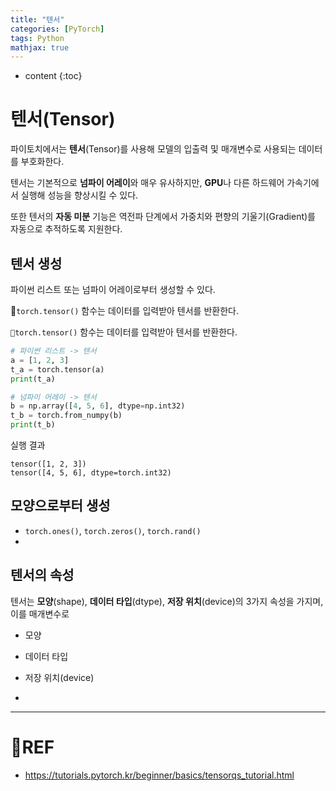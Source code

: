 ```yaml
---
title: "텐서"
categories: [PyTorch]
tags: Python
mathjax: true
---
```


* content
{:toc}
# 텐서(Tensor)

파이토치에서는 **텐서**(Tensor)를 사용해 모델의 입출력 및 매개변수로 사용되는 데이터를 부호화한다.

텐서는 기본적으로 **넘파이 어레이**와 매우 유사하지만, **GPU**나 다른 하드웨어 가속기에서 실행해 성능을 향상시킬 수 있다.

또한 텐서의 **자동 미분** 기능은 역전파 단계에서 가중치와 편향의 기울기(Gradient)를 자동으로 추적하도록 지원한다.

## 텐서 생성

파이썬 리스트 또는 넘파이 어레이로부터 생성할 수 있다.

🧶`torch.tensor()` 함수는 데이터를 입력받아 텐서를 반환한다.

`🧶torch.tensor()` 함수는 데이터를 입력받아 텐서를 반환한다.

```python
# 파이썬 리스트 -> 텐서
a = [1, 2, 3]
t_a = torch.tensor(a)
print(t_a)

# 넘파이 어레이 -> 텐서
b = np.array([4, 5, 6], dtype=np.int32)
t_b = torch.from_numpy(b)
print(t_b)
```

실행 결과

```
tensor([1, 2, 3])
tensor([4, 5, 6], dtype=torch.int32)
```

## 모양으로부터 생성

-   `torch.ones()`, `torch.zeros()`, `torch.rand()` 
-   

## 텐서의 속성

텐서는 **모양**(shape), **데이터 타입**(dtype), **저장 위치**(device)의 3가지 속성을 가지며, 이를 매개변수로 

-   모양
-   데이터 타입
-   저장 위치(device)

-   

---

# 📌REF

-   https://tutorials.pytorch.kr/beginner/basics/tensorqs_tutorial.html

